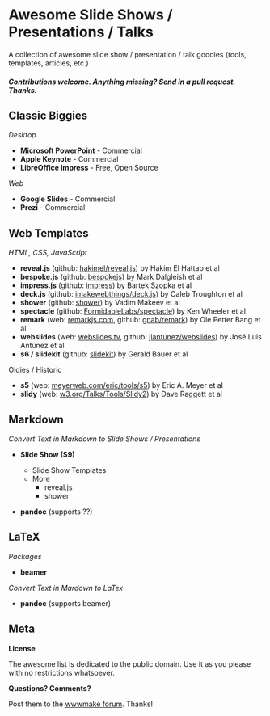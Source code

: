 # Awesome Slide Shows / Presentations / Talks 

A collection of awesome slide show / presentation / talk goodies (tools, templates, articles, etc.)

#### _Contributions welcome. Anything missing? Send in a pull request. Thanks._

## Classic Biggies 

_Desktop_

- **Microsoft PowerPoint** - Commercial
- **Apple Keynote** - Commercial
- **LibreOffice Impress** - Free, Open Source

_Web_

- **Google Slides** - Commercial
- **Prezi** - Commercial


## Web Templates

_HTML, CSS, JavaScript_

- **reveal.js** (github: [hakimel/reveal.js](https://github.com/hakimel/reveal.js)) by Hakim El Hattab et al
- **bespoke.js** (github: [bespokejs](https://github.com/bespokejs)) by Mark Dalgleish et al
- **impress.js** (github: [impress](https://github.com/impress)) by Bartek Szopka et al
- **deck.js** (github: [imakewebthings/deck.js](https://github.com/imakewebthings/deck.js)) by Caleb Troughton et al
- **shower** (github: [shower](https://github.com/shower)) by Vadim Makeev et al
- **spectacle** (github: [FormidableLabs/spectacle](https://github.com/FormidableLabs/spectacle)) by Ken Wheeler et al
- **remark** (web: [remarkjs.com](http://remarkjs.com), github: [gnab/remark](https://github.com/gnab/remark)) by Ole Petter Bang et al
- **webslides** (web: [webslides.tv](https://webslides.tv), github: [jlantunez/webslides](https://github.com/jlantunez/webslides)) by José Luis Antúnez et al
- **s6 / slidekit** (github: [slidekit](https://github.com/slidekit)) by Gerald Bauer et al

Oldies / Historic

- **s5** (web: [meyerweb.com/eric/tools/s5](http://meyerweb.com/eric/tools/s5)) by Eric A. Meyer et al
- **slidy** (web: [w3.org/Talks/Tools/Slidy2](https://www.w3.org/Talks/Tools/Slidy2)) by Dave Raggett et al


## Markdown

_Convert Text in Markdown to Slide Shows / Presentations_

- **Slide Show (S9)**
  - Slide Show Templates
  - More
    - reveal.js
    - shower

- **pandoc**  (supports ??)


## LaTeX

_Packages_

- **beamer**

_Convert Text in Mardown to LaTex_

- **pandoc** (supports beamer)



## Meta

**License**

The awesome list is dedicated to the public domain. Use it as you please with no restrictions whatsoever.

**Questions? Comments?**

Post them to the [wwwmake forum](http://groups.google.com/group/wwwmake). Thanks!

